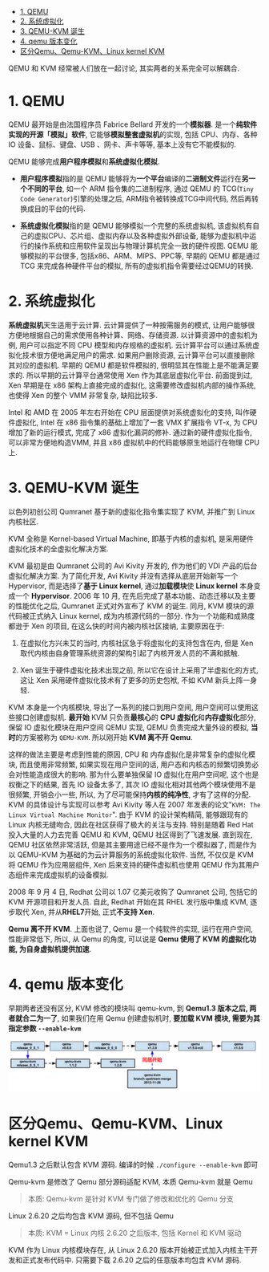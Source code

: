 <!-- @import "[TOC]" {cmd="toc" depthFrom=1 depthTo=6 orderedList=false} -->

<!-- code_chunk_output -->

- [1. QEMU](#1-qemu)
- [2. 系统虚拟化](#2-系统虚拟化)
- [3. QEMU-KVM 诞生](#3-qemu-kvm-诞生)
- [4. qemu 版本变化](#4-qemu-版本变化)
- [区分Qemu、Qemu-KVM、Linux kernel KVM](#区分qemu-qemu-kvm-linux-kernel-kvm)

<!-- /code_chunk_output -->

QEMU 和 KVM 经常被人们放在一起讨论, 其实两者的关系完全可以解耦合.

# 1. QEMU

QEMU 最开始是由法国程序员 Fabrice Bellard 开发的一个**模拟器**. 是一个**纯软件实现的开源「模拟」软件**, 它能够**模拟整套虚拟机**的实现, 包括 CPU、内存、各种 IO 设备、鼠标、键盘、USB 、网卡、声卡等等, 基本上没有它不能模拟的.

QEMU 能够完成**用户程序模拟**和**系统虚拟化模拟**.

* **用户程序模拟**指的是 QEMU 能够将为**一个平台**编译的**二进制文件**运行在**另一个不同的平台**, 如一个 ARM 指令集的二进制程序, 通过 QEMU 的 TCG(`Tiny Code Generator`)引擎的处理之后, ARM指令被转换成TCG中间代码, 然后再转换成目的平台的代码.

* **系统虚拟化模拟**指的是 QEMU 能够模拟一个完整的系统虚拟机, 该虚拟机有自己的虚拟CPU、芯片组、虚拟内存以及各种虚拟外部设备, 能够为虚拟机中运行的操作系统和应用软件呈现出与物理计算机完全一致的硬件视图. QEMU 能够模拟的平台很多, 包括x86、ARM、MIPS、PPC等, 早期的 QEMU 都是通过 TCG 来完成各种硬件平台的模拟, 所有的虚拟机指令需要经过QEMU的转换.

# 2. 系统虚拟化

**系统虚拟机**天生适用于云计算. 云计算提供了一种按需服务的模式, 让用户能够很方便地根据自己的需求使用各种计算、网络、存储资源. 以计算资源中的虚拟机为例, 用户可以指定不同 CPU 模型和内存规格的虚拟机. 云计算平台可以通过系统虚拟化技术很方便地满足用户的需求. 如果用户删除资源, 云计算平台可以直接删除其对应的虚拟机. 早期的 QEMU 都是软件模拟的, 很明显其在性能上是不能满足要求的. 所以早期的云计算平台通常使用 Xen 作为其底层虚拟化平台. 前面提到过, Xen 早期是在 x86 架构上直接完成的虚拟化, 这需要修改虚拟机内部的操作系统, 也使得 Xen 的整个 VMM 非常复杂, 缺陷比较多.

Intel 和 AMD 在 2005 年左右开始在 CPU 层面提供对系统虚拟化的支持, 叫作硬件虚拟化, Intel 在 x86 指令集的基础上增加了一套 VMX 扩展指令 VT-x, 为 CPU 增加了新的运行模式, 完成了 x86 虚拟化漏洞的修补. 通过新的硬件虚拟化指令, 可以非常方便地构造VMM, 并且 x86 虚拟机中的代码能够原生地运行在物理 CPU 上.

# 3. QEMU-KVM 诞生

以色列初创公司 Qumranet 基于新的虚拟化指令集实现了 KVM, 并推广到 Linux 内核社区.

KVM 全称是 Kernel-based Virtual Machine, 即基于内核的虚拟机, 是采用硬件虚拟化技术的全虚拟化解决方案.

KVM 最初是由 Qumranet 公司的 Avi Kivity 开发的, 作为他们的 VDI 产品的后台虚拟化解决方案. 为了简化开发, Avi Kivity 并没有选择从底层开始新写一个 Hypervisor, 而是选择了**基于 Linux kernel**, 通过**加载模块**使 **Linux kernel** 本身变成一个 **Hypervisor**. 2006 年 10 月, 在先后完成了基本功能、动态迁移以及主要的性能优化之后, Qumranet 正式对外宣布了 KVM 的诞生. 同月, KVM 模块的源代码被正式纳入 Linux kernel, 成为内核源代码的一部分. 作为一个功能和成熟度都逊于 Xen 的项目, 在这么快的时间内被内核社区接纳, 主要原因在于:

1) 在虚拟化方兴未艾的当时, 内核社区急于将虚拟化的支持包含在内, 但是 Xen 取代内核由自身管理系统资源的架构引起了内核开发人员的不满和抵触.

2) Xen 诞生于硬件虚拟化技术出现之前, 所以它在设计上采用了半虚拟化的方式, 这让 Xen 采用硬件虚拟化技术有了更多的历史包袱, 不如 KVM 新兵上阵一身轻.

KVM 本身是一个内核模块, 导出了一系列的接口到用户空间, 用户空间可以使用这些接口创建虚拟机. **最开始** KVM 只负责**最核心**的 **CPU 虚拟化**和**内存虚拟化**部分, 保留 IO 虚拟化模块在用户空间 QEMU 实现, QEMU 负责完成大量外设的模拟, **当时**的方案被称为 `QEMU-KVM`. 所以刚开始 **KVM 离不开 Qemu**.

这样的做法主要是考虑到性能的原因, CPU 和 内存虚拟化是非常复杂的虚拟化模块, 而且使用非常频繁, 如果实现在用户空间的话, 用户态和内核态的频繁切换势必会对性能造成很大的影响. 那为什么要单独保留 IO 虚拟化在用户空间呢, 这个也是权衡之下的结果, 首先 IO 设备太多了, 其次 IO 虚拟化相对其他两个模块使用不是很频繁, 开销会小一些, 所以, 为了尽可能保持**内核的纯净性**, 才有了这样的分配. KVM 的具体设计与实现可以参考 Avi Kivity 等人在 2007 年发表的论文"`KVM: The Linux Virtual Machine Monitor`". 由于 KVM 的设计架构精简, 能够跟现有的 Linux 内核无缝吻合, 因此在社区获得了极大的关注与支持. 特别是随着 Red Hat 投入大量的人力去完善 QEMU 和 KVM, QEMU 社区得到了飞速发展. 直到现在, QEMU 社区依然非常活跃, 但是其主要用途已经不是作为一个模拟器了, 而是作为以 QEMU-KVM 为基础的为云计算服务的系统虚拟化软件. 当然, 不仅仅是 KVM 将 QEMU 作为应用层组件, Xen 后来支持的硬件虚拟机也使用 QEMU 作为其用户态组件来完成虚拟机的设备模拟.

2008 年 9 月 4 日, Redhat 公司以 1.07 亿美元收购了 Qumranet 公司, 包括它的 KVM 开源项目和开发人员. 自此, Redhat 开始在其 RHEL 发行版中集成 KVM, 逐步取代 Xen, 并从**RHEL7**开始, 正式**不支持 Xen**.

**Qemu 离不开 KVM**. 上面也说了, Qemu 是一个纯软件的实现, 运行在用户空间, 性能非常低下, 所以, 从 Qemu 的角度, 可以说是 **Qemu 使用了 KVM 的虚拟化功能, 为自身虚拟机提供加速**.

# 4. qemu 版本变化

早期两者还没有区分, KVM 修改的模块叫 qemu-kvm, 到 **Qemu1.3 版本之后, 两者就合二为一了**, 如果我们在用 Qemu 创建虚拟机时, **要加载 KVM 模块, 需要为其指定参数 `--enable-kvm`**

![1531909863030.png](images/1531909863030.png)

# 区分Qemu、Qemu-KVM、Linux kernel KVM

Qemu1.3 之后默认包含 KVM 源码. 编译的时候 `./configure --enable-kvm` 即可

Qemu-kvm 是修改了 Qemu 部分源码适配 KVM, 本质 Qemu-kvm 就是 Qemu

> 本质: Qemu-kvm 是针对 KVM 专门做了修改和优化的 Qemu 分支

Linux 2.6.20 之后均包含 KVM 源码, 但不包括 Qemu

> 本质: KVM = Linux 内核 2.6.20 之后版本, 包括 Kernel 和 KVM 驱动

KVM 作为 Linux 内核模块存在, 从 Linux 2.6.20 版本开始被正式加入内核主干开发和正式发布代码中. 只需要下载 2.6.20 之后的任意版本均包含 KVM 源码.


